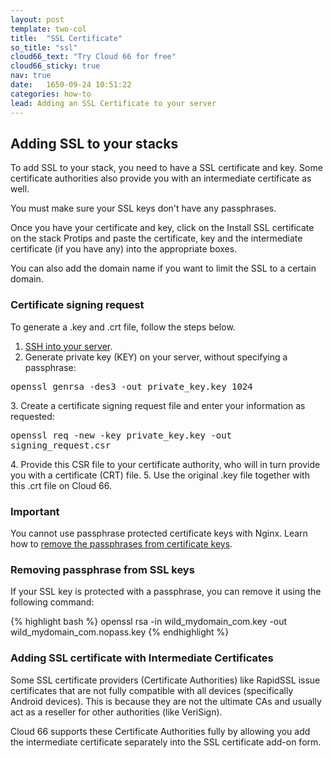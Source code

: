 ```yaml
---
layout: post
template: two-col
title:  "SSL Certificate"
so_title: "ssl"
cloud66_text: "Try Cloud 66 for free"
cloud66_sticky: true
nav: true
date:   1650-09-24 10:51:22
categories: how-to
lead: Adding an SSL Certificate to your server
---
```



## Adding SSL to your stacks
To add SSL to your stack, you need to have a SSL certificate and key. Some certificate authorities also provide you with an intermediate certificate as well.

You must make sure your SSL keys don't have any passphrases.

Once you have your certificate and key, click on the Install SSL certificate on the stack Protips and paste the certificate, key and the intermediate certificate (if you have any) into the appropriate boxes.

You can also add the domain name if you want to limit the SSL to a certain domain.

### Certificate signing request

To generate a .key and .crt file, follow the steps below.

1. [SSH into your server](http://help.cloud66.com/how-to/shell-to-your-servers.html).
2. Generate private key (KEY) on your server, without specifying a passphrase:
<p>
<kbd>
openssl genrsa -des3 -out private&#95;key.key 1024
</kbd>
</p>
3. Create a certificate signing request file and enter your information as requested:
<p>
<kbd>
openssl req -new -key private&#95;key.key -out signing&#95;request.csr
</kbd>
</p>
4. Provide this CSR file to your certificate authority, who will in turn provide you with a certificate (CRT) file.
5. Use the original .key file together with this .crt file on Cloud 66.

<div class="notice">
    <h3>Important</h3>
    <p>You cannot use passphrase protected certificate keys with Nginx. Learn how to <a href="/how-to/remove-passphrase-from-certificate-key-for-nginx.html">remove the passphrases from certificate keys</a>.</p>
</div>

### Removing passphrase from SSL keys
If your SSL key is protected with a passphrase, you can remove it using the following command:

{% highlight bash %}
	openssl rsa -in wild_mydomain_com.key -out wild_mydomain_com.nopass.key
{% endhighlight %}
### Adding SSL certificate with Intermediate Certificates
Some SSL certificate providers (Certificate Authorities) like RapidSSL issue certificates that are not fully compatible with all devices (specifically Android devices). This is because they are not the ultimate CAs and usually act as a reseller for other authorities (like VeriSign).

Cloud 66 supports these Certificate Authorities fully by allowing you add the intermediate certificate separately into the SSL certificate add-on form.
